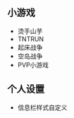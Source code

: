 <iframe frameborder="no" border="0" marginwidth="0" marginheight="0" width="510px" height="250px" scrolling=no src="//play.pdumc.top:2222/iframe.html?ip=play.pdumc.top&port=19132&dark=false&join_open=true"></iframe>

## 小游戏
- 烫手山芋
- TNTRUN
- 起床战争
- 空岛战争
- PVP小游戏

## 个人设置
- 信息栏样式自定义